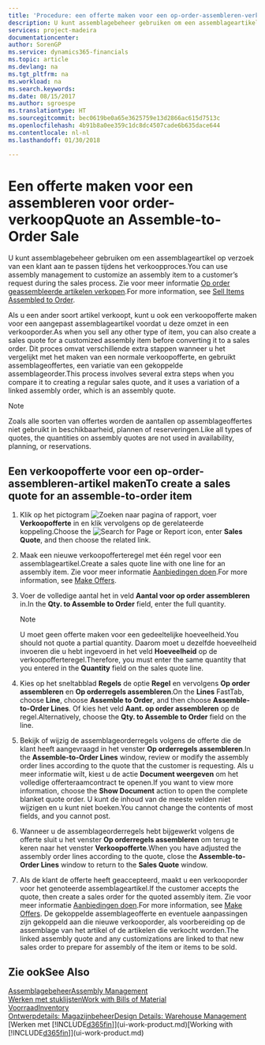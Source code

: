 ```yaml
---
title: 'Procedure: een offerte maken voor een op-order-assembleren-verkoop | Microsoft Docs'
description: U kunt assemblagebeheer gebruiken om een assemblageartikel op verzoek van een klant aan te passen tijdens het verkoopproces.
services: project-madeira
documentationcenter: 
author: SorenGP
ms.service: dynamics365-financials
ms.topic: article
ms.devlang: na
ms.tgt_pltfrm: na
ms.workload: na
ms.search.keywords: 
ms.date: 08/15/2017
ms.author: sgroespe
ms.translationtype: HT
ms.sourcegitcommit: bec0619be0a65e3625759e13d2866ac615d7513c
ms.openlocfilehash: 4b91b8a0ee359c1dc8dc4507cade6b635dace644
ms.contentlocale: nl-nl
ms.lasthandoff: 01/30/2018

---
```

# <a name="quote-an-assemble-to-order-sale"></a><span data-ttu-id="39e2e-103">Een offerte maken voor een assembleren voor order-verkoop</span><span class="sxs-lookup"><span data-stu-id="39e2e-103">Quote an Assemble-to-Order Sale</span></span>
<span data-ttu-id="39e2e-104">U kunt assemblagebeheer gebruiken om een assemblageartikel op verzoek van een klant aan te passen tijdens het verkoopproces.</span><span class="sxs-lookup"><span data-stu-id="39e2e-104">You can use assembly management to customize an assembly item to a customer’s request during the sales process.</span></span> <span data-ttu-id="39e2e-105">Zie voor meer informatie [Op order geassembleerde artikelen verkopen](assembly-how-to-sell-items-assembled-to-order.md).</span><span class="sxs-lookup"><span data-stu-id="39e2e-105">For more information, see [Sell Items Assembled to Order](assembly-how-to-sell-items-assembled-to-order.md).</span></span>  

<span data-ttu-id="39e2e-106">Als u een ander soort artikel verkoopt, kunt u ook een verkoopofferte maken voor een aangepast assemblageartikel voordat u deze omzet in een verkooporder.</span><span class="sxs-lookup"><span data-stu-id="39e2e-106">As when you sell any other type of item, you can also create a sales quote for a customized assembly item before converting it to a sales order.</span></span> <span data-ttu-id="39e2e-107">Dit proces omvat verschillende extra stappen wanneer u het vergelijkt met het maken van een normale verkoopofferte, en gebruikt assemblageoffertes, een variatie van een gekoppelde assemblageorder.</span><span class="sxs-lookup"><span data-stu-id="39e2e-107">This process involves several extra steps when you compare it to creating a regular sales quote, and it uses a variation of a linked assembly order, which is an assembly quote.</span></span>

> [!NOTE]  
>  <span data-ttu-id="39e2e-108">Zoals alle soorten van offertes worden de aantallen op assemblageoffertes niet gebruikt in beschikbaarheid, plannen of reserveringen.</span><span class="sxs-lookup"><span data-stu-id="39e2e-108">Like all types of quotes, the quantities on assembly quotes are not used in availability, planning, or reservations.</span></span>  

## <a name="to-create-a-sales-quote-for-an-assemble-to-order-item"></a><span data-ttu-id="39e2e-109">Een verkoopofferte voor een op-order-assembleren-artikel maken</span><span class="sxs-lookup"><span data-stu-id="39e2e-109">To create a sales quote for an assemble-to-order item</span></span>  
1.  <span data-ttu-id="39e2e-110">Klik op het pictogram ![Zoeken naar pagina of rapport](media/ui-search/search_small.png "pictogram Zoeken naar pagina of rapport"), voer **Verkoopofferte** in en klik vervolgens op de gerelateerde koppeling.</span><span class="sxs-lookup"><span data-stu-id="39e2e-110">Choose the ![Search for Page or Report](media/ui-search/search_small.png "Search for Page or Report icon") icon, enter **Sales Quote**, and then choose the related link.</span></span>  
2.  <span data-ttu-id="39e2e-111">Maak een nieuwe verkoopofferteregel met één regel voor een assemblageartikel.</span><span class="sxs-lookup"><span data-stu-id="39e2e-111">Create a sales quote line with one line for an assembly item.</span></span> <span data-ttu-id="39e2e-112">Zie voor meer informatie [Aanbiedingen doen](sales-how-make-offers.md).</span><span class="sxs-lookup"><span data-stu-id="39e2e-112">For more information, see [Make Offers](sales-how-make-offers.md).</span></span>  
3.  <span data-ttu-id="39e2e-113">Voer de volledige aantal het in veld **Aantal voor op order assembleren** in.</span><span class="sxs-lookup"><span data-stu-id="39e2e-113">In the **Qty. to Assemble to Order** field, enter the full quantity.</span></span>

    > [!NOTE]  
    >  <span data-ttu-id="39e2e-114">U moet geen offerte maken voor een gedeeltelijke hoeveelheid.</span><span class="sxs-lookup"><span data-stu-id="39e2e-114">You should not quote a partial quantity.</span></span> <span data-ttu-id="39e2e-115">Daarom moet u dezelfde hoeveelheid invoeren die u hebt ingevoerd in het veld **Hoeveelheid** op de verkoopofferteregel.</span><span class="sxs-lookup"><span data-stu-id="39e2e-115">Therefore, you must enter the same quantity that you entered in the **Quantity** field on the sales quote line.</span></span>  

4.  <span data-ttu-id="39e2e-116">Kies op het sneltabblad **Regels** de optie **Regel** en vervolgens **Op order assembleren** en **Op orderregels assembleren**.</span><span class="sxs-lookup"><span data-stu-id="39e2e-116">On the **Lines** FastTab, choose **Line**, choose **Assemble to Order**, and then choose **Assemble-to-Order Lines**.</span></span> <span data-ttu-id="39e2e-117">Of kies het veld **Aant. op order assembleren** op de regel.</span><span class="sxs-lookup"><span data-stu-id="39e2e-117">Alternatively, choose the **Qty. to Assemble to Order** field on the line.</span></span>  
5.  <span data-ttu-id="39e2e-118">Bekijk of wijzig de assemblageorderregels volgens de offerte die de klant heeft aangevraagd in het venster **Op orderregels assembleren**.</span><span class="sxs-lookup"><span data-stu-id="39e2e-118">In the **Assemble-to-Order Lines** window, review or modify the assembly order lines according to the quote that the customer is requesting.</span></span> <span data-ttu-id="39e2e-119">Als u meer informatie wilt, kiest u de actie **Document weergeven** om het volledige offerteraamcontract te openen.</span><span class="sxs-lookup"><span data-stu-id="39e2e-119">If you want to view more information, choose the **Show Document** action to open the complete blanket quote order.</span></span> <span data-ttu-id="39e2e-120">U kunt de inhoud van de meeste velden niet wijzigen en u kunt niet boeken.</span><span class="sxs-lookup"><span data-stu-id="39e2e-120">You cannot change the contents of most fields, and you cannot post.</span></span>  
6.  <span data-ttu-id="39e2e-121">Wanneer u de assemblageorderregels hebt bijgewerkt volgens de offerte sluit u het venster **Op orderregels assembleren** om terug te keren naar het venster **Verkoopofferte**.</span><span class="sxs-lookup"><span data-stu-id="39e2e-121">When you have adjusted the assembly order lines according to the quote, close the **Assemble-to-Order Lines** window to return to the **Sales Quote** window.</span></span>  
7.  <span data-ttu-id="39e2e-122">Als de klant de offerte heeft geaccepteerd, maakt u een verkooporder voor het genoteerde assemblageartikel.</span><span class="sxs-lookup"><span data-stu-id="39e2e-122">If the customer accepts the quote, then create a sales order for the quoted assembly item.</span></span> <span data-ttu-id="39e2e-123">Zie voor meer informatie [Aanbiedingen doen](sales-how-make-offers.md).</span><span class="sxs-lookup"><span data-stu-id="39e2e-123">For more information, see [Make Offers](sales-how-make-offers.md).</span></span> <span data-ttu-id="39e2e-124">De gekoppelde assemblageofferte en eventuele aanpassingen zijn gekoppeld aan die nieuwe verkooporder, als voorbereiding op de assemblage van het artikel of de artikelen die verkocht worden.</span><span class="sxs-lookup"><span data-stu-id="39e2e-124">The linked assembly quote and any customizations are linked to that new sales order to prepare for assembly of the item or items to be sold.</span></span>  

## <a name="see-also"></a><span data-ttu-id="39e2e-125">Zie ook</span><span class="sxs-lookup"><span data-stu-id="39e2e-125">See Also</span></span>  
[<span data-ttu-id="39e2e-126">Assemblagebeheer</span><span class="sxs-lookup"><span data-stu-id="39e2e-126">Assembly Management</span></span>](assembly-assemble-items.md)  
[<span data-ttu-id="39e2e-127">Werken met stuklijsten</span><span class="sxs-lookup"><span data-stu-id="39e2e-127">Work with Bills of Material</span></span>](inventory-how-work-BOMs.md)  
[<span data-ttu-id="39e2e-128">Voorraad</span><span class="sxs-lookup"><span data-stu-id="39e2e-128">Inventory</span></span>](inventory-manage-inventory.md)  
[<span data-ttu-id="39e2e-129">Ontwerpdetails: Magazijnbeheer</span><span class="sxs-lookup"><span data-stu-id="39e2e-129">Design Details: Warehouse Management</span></span>](design-details-warehouse-management.md)  
<span data-ttu-id="39e2e-130">[Werken met [!INCLUDE[d365fin](includes/d365fin_md.md)]](ui-work-product.md)</span><span class="sxs-lookup"><span data-stu-id="39e2e-130">[Working with [!INCLUDE[d365fin](includes/d365fin_md.md)]](ui-work-product.md)</span></span>

